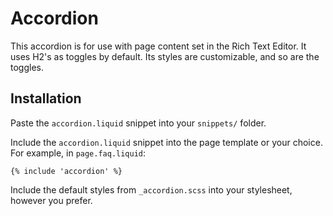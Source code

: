 # Accordion

This accordion is for use with page content set in the Rich Text Editor. It uses H2's as toggles by default. Its styles are customizable, and so are the toggles.

## Installation

Paste the `accordion.liquid` snippet into your `snippets/` folder.

Include the `accordion.liquid` snippet into the page template or your choice. For example, in `page.faq.liquid`:

```
{% include 'accordion' %}
```

Include the default styles from `_accordion.scss` into your stylesheet, however you prefer.
